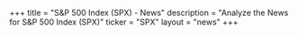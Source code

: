 +++
title = "S&P 500 Index (SPX) - News"
description = "Analyze the News for S&P 500 Index (SPX)"
ticker = "SPX"
layout = "news"
+++

